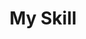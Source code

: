 ---
widget: image
headless: false
weight: 10
title: "My Skill"
subtitle: 
image:
  filename: 'myskil.jpg'   # assets/media 폴더에 있는 이미지
  alt: ""
  position: center
  filters:
    brightness: 1
    opacity: 1
design:
  columns: '1'
---